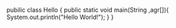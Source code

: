 pubilic class Hello {
public static void main(String ,agr[]){
System.out.println("Hello World!");
}
}

